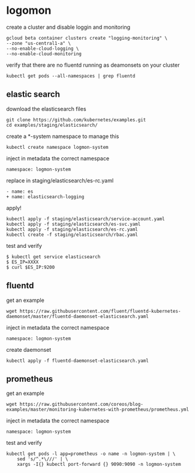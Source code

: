 # logomon

create a cluster and disable loggin and monitoring

```
gcloud beta container clusters create "logging-monitoring" \
--zone "us-central1-a" \
--no-enable-cloud-logging \
--no-enable-cloud-monitoring
```

verify that there are no fluentd running as deamonsets on your cluster
```
kubectl get pods --all-namespaces | grep fluentd
```

## elastic search

download the elasticsearch files
```
git clone https://github.com/kubernetes/examples.git
cd examples/staging/elasticsearch/
```

create a *-system namespace to manage this
```
kubectl create namespace logmon-system
```

inject in metadata the correct namespace 
```
namespace: logmon-system
```

replace in staging/elasticsearch/es-rc.yaml
```
- name: es
+ name: elasticsearch-logging
```

apply!
```
kubectl apply -f staging/elasticsearch/service-account.yaml
kubectl apply -f staging/elasticsearch/es-svc.yaml
kubectl apply -f staging/elasticsearch/es-rc.yaml
kubectl create -f staging/elasticsearch/rbac.yaml
```

test and verify
```
$ kubectl get service elasticsearch
$ ES_IP=XXXX
$ curl $ES_IP:9200
```

## fluentd

get an example
```
wget https://raw.githubusercontent.com/fluent/fluentd-kubernetes-daemonset/master/fluentd-daemonset-elasticsearch.yaml 
```

inject in metadata the correct namespace 
```
namespace: logmon-system
```

create daemonset
```
kubectl apply -f fluentd-daemonset-elasticsearch.yaml 
```

## prometheus

get an example
```
wget https://raw.githubusercontent.com/coreos/blog-examples/master/monitoring-kubernetes-with-prometheus/prometheus.yml
```

inject in metadata the correct namespace 
```
namespace: logmon-system
```
test and verify
```
kubectl get pods -l app=prometheus -o name -n logmon-system | \
	sed 's/^.*\///' | \
	xargs -I{} kubectl port-forward {} 9090:9090 -n logmon-system
```